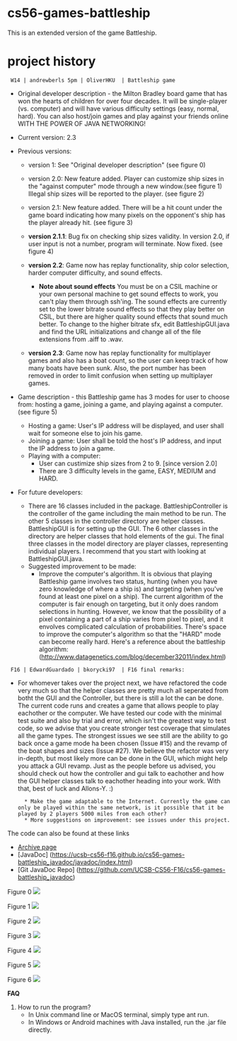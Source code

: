 # cs56-games-battleship

This is an extended version of the game Battleship. 

project history
===============
```
 W14 | andrewberls 5pm | OliverHKU  | Battleship game
```

* Original developer description - the Milton Bradley board game that has won the hearts of children for over four decades. It will be single-player (vs. computer) and will have various difficulty settings (easy, normal, hard).  You can also host/join games and play against your friends online WITH THE POWER OF JAVA NETWORKING!

* Current version: 2.3
* Previous versions:
	* version 1: See "Original developer description" (see figure 0)
	* version 2.0: New feature added. Player can customize ship sizes in the "against computer" mode through a new window.(see figure 1) Illegal ship sizes will be reported to the player. (see figure 2)
	* version 2.1: New feature added. There will be a hit count under the game board indicating how many pixels on the opponent's ship has the player already hit. (see figure 3)
	* <b>version 2.1.1</b>: Bug fix on checking ship sizes validity. In version 2.0, if user input is not a number, program will terminate. Now fixed. (see figure 4)
    * <b>version 2.2</b>: Game now has replay functionality, ship color selection, harder computer difficulty, and sound effects.
        * <b>Note about sound effects</b> You must be on a CSIL machine or your own personal machine to get sound effects to work, you can't play them through ssh'ing. The sound effects are currently set to the lower bitrate sound effects so that they play better on CSIL, but there are higher quality sound effects that sound much better. To change to the higher bitrate sfx, edit BattleshipGUI.java and find the URL initializations and change all of the file extensions from .aiff to .wav.

    * <b>version 2.3</b>: Game now has replay functionality for multiplayer games and also has a boat count, so the user can keep track of how many boats have been sunk. Also, the port number has been removed in order to limit confusion when setting up multiplayer games.

* Game description - this Battleship game has 3 modes for user to choose from: hosting a game, joining a game, and playing against a computer. (see figure 5)
	
	* Hosting a game: User's IP address will be displayed, and user shall wait for someone else to join his game.
	* Joining a game: User shall be told the host's IP address, and input the IP address to join a game.
	* Playing with a computer:
		* User can custimize ship sizes from 2 to 9. [since version 2.0]
		* There are 3 difficulty levels in the game, EASY, MEDIUM and HARD.


* For future developers:
	* There are 16 classes included in the package. BattleshipController is the controller of the game including the main method to be run. The other 5 classes in the controller directory are helper classes. BattleshipGUI is for setting up the GUI. The 6 other classes in the directory are helper classes that hold elements of the gui. The final three classes in the model directory are player classes, representing individual players. I recommend that you start with looking at BattleshipGUI.java.
	* Suggested improvement to be made:
		* Improve the computer's algorithm. It is obvious that playing Battleship game involves two status, hunting (when you have zero knowledge of where a ship is) and targeting (when you've found at least one pixel on a ship). The current algorithm of the computer is fair enough on targeting, but it only does random selections in hunting. However, we know that the possibility of a pixel containing a part of a ship varies from pixel to pixel, and it envolves complicated calculation of probabilities. There's space to improve the computer's algorithm so that the "HARD" mode can become really hard. Here's a reference about the battleship algorithm: 
(http://www.datagenetics.com/blog/december32011/index.html)

```
 F16 | EdwardGuardado | bkorycki97  | F16 final remarks:
```
	
* For whomever takes over the project next, we have refactored the code very much so that the helper classes are pretty much all seperated from botht the GUI and the Controller, but there is still a lot the can be done. The current code runs and creates a game that allows people to play eachother or the computer. We have tested our code with the minimal test suite and also by trial and error, which isn't the greatest way to test code, so we advise that you create stronger test coverage that simulates all the game types. The strongest issues we see still are the ability to go back once a game mode ha been chosen (Issue #15) and the revamp of the boat shapes and sizes (Issue #27). We believe the refactor was very in-depth, but most likely more can be done in the GUI, which might help you attack a GUI revamp. Just as the people before us advised, you should check out how the controller and gui talk to eachother and how the GUI helper classes talk to eachother heading into your work. With that, best of luck and Allons-Y. :)


		* Make the game adaptable to the Internet. Currently the game can only be played within the same network, is it possible that it be played by 2 players 5000 miles from each other?
		* More suggestions on improvement: see issues under this project.


The code can also be found at these links

- [Archive page](https://foo.cs.ucsb.edu/cs56/issues/0000501/)
- [JavaDoc] (https://ucsb-cs56-f16.github.io/cs56-games-battleship_javadoc/javadoc/index.html)
- [Git JavaDoc Repo] (https://github.com/UCSB-CS56-F16/cs56-games-battleship_javadoc)


Figure 0
![](http://i.imgur.com/AUr93FG.png)


Figure 1
![](http://i.imgur.com/Pc82RXX.png)


Figure 2
![](http://i.imgur.com/PnBQ9Lu.png)


Figure 3
![](http://i.imgur.com/1iNCHmp.png)


Figure 4
![](http://i.imgur.com/djezD7F.png)


Figure 5
![](http://i.imgur.com/svm5tkM.png)


Figure 6
![](http://i.imgur.com/pHAfWoO.png)		

<b>FAQ</b>

1. How to run the program?
	* In Unix command line or MacOS terminal, simply type ant run.
	* In Windows or Android machines with Java installed, run the .jar file directly.
